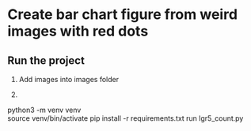# Create bar chart figure from weird images with red dots

## Run the project


1. Add images into images folder
2. ```
python3 -m venv venv  
source venv/bin/activate
pip install -r requirements.txt
run lgr5_count.py
```


